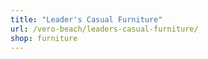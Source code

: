 ```yaml
---
title: "Leader's Casual Furniture"
url: /vero-beach/leaders-casual-furniture/
shop: furniture
---
```

